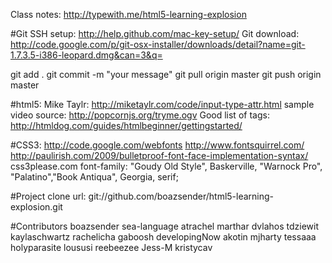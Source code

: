 Class notes: http://typewith.me/html5-learning-explosion


#Git
SSH setup: http://help.github.com/mac-key-setup/
Git download: http://code.google.com/p/git-osx-installer/downloads/detail?name=git-1.7.3.5-i386-leopard.dmg&can=3&q=
 
git add .
git commit -m "your message"
git pull origin master
git push origin master
 
#html5:
Mike Taylr: http://miketaylr.com/code/input-type-attr.html
sample video source: http://popcornjs.org/tryme.ogv
Good list of tags: http://htmldog.com/guides/htmlbeginner/gettingstarted/
 
#CSS3:
http://code.google.com/webfonts
http://www.fontsquirrel.com/
http://paulirish.com/2009/bulletproof-font-face-implementation-syntax/
css3please.com
font-family: "Goudy Old Style", Baskerville, "Warnock Pro", "Palatino","Book Antiqua", Georgia, serif;

#Project
clone url: git://github.com/boazsender/html5-learning-explosion.git
 
 
#Contributors
boazsender
sea-language
atrachel
marthar
dvlahos
tdziewit
kaylaschwartz
rachelicha
gaboosh
developingNow
akotin
mjharty
tessaaa
holyparasite
loususi
reebeezee
Jess-M
kristycav
 

